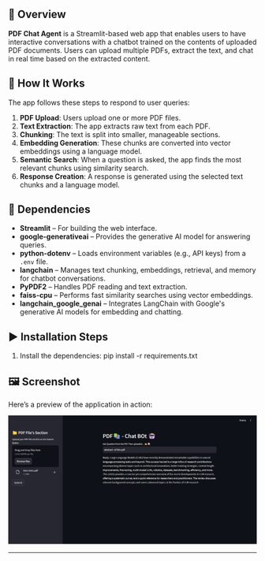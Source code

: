 ## 📝 Overview
**PDF Chat Agent** is a Streamlit-based web app that enables users to have interactive conversations with a chatbot trained on the contents of uploaded PDF documents. Users can upload multiple PDFs, extract the text, and chat in real time based on the extracted content.

## 🎯 How It Works

The app follows these steps to respond to user queries:

1. **PDF Upload**: Users upload one or more PDF files.
2. **Text Extraction**: The app extracts raw text from each PDF.
3. **Chunking**: The text is split into smaller, manageable sections.
4. **Embedding Generation**: These chunks are converted into vector embeddings using a language model.
5. **Semantic Search**: When a question is asked, the app finds the most relevant chunks using similarity search.
6. **Response Creation**: A response is generated using the selected text chunks and a language model.

## 🌟 Dependencies

- **Streamlit** – For building the web interface.
- **google-generativeai** – Provides the generative AI model for answering queries.
- **python-dotenv** – Loads environment variables (e.g., API keys) from a `.env` file.
- **langchain** – Manages text chunking, embeddings, retrieval, and memory for chatbot conversations.
- **PyPDF2** – Handles PDF reading and text extraction.
- **faiss-cpu** – Performs fast similarity searches using vector embeddings.
- **langchain_google_genai** – Integrates LangChain with Google's generative AI models for embedding and chatting.

## ▶️ Installation Steps

1. Install the dependencies:
   pip install -r requirements.txt


## 🖼️ Screenshot

Here’s a preview of the application in action:

![PDF Chat Agent Screenshot](chatbot_demo.png)

---

